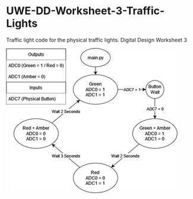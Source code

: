 # UWE-DD-Worksheet-3-Traffic-Lights
Traffic light code for the physical traffic lights. Digital Design Worksheet 3

![State Diagram](state-diagram.jpg "Traffic light state diagram")
